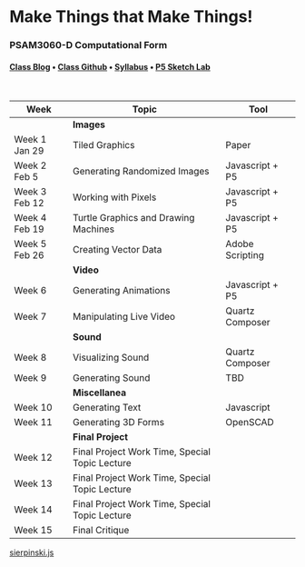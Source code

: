 <div id="canvas-holder"></div>

# Make Things that Make Things!
### PSAM3060-D Computational Form


#### [Class Blog](http://compform.tumblr.com) • [Class Github](https://github.com/PSAM3060-D-S16) • [Syllabus](syllabus.html) • [P5 Sketch Lab](./p5_lab.html) <!-- • [Resources](./resources.html)  -->


<br />

<link rel="stylesheet" type="text/css" href="index.css">

<script type="text/javascript" src="javascript/p5.min.js"></script>
<script type="text/javascript" src="sierpinski.js"></script>



| Week | Topic | Tool
| --- | --- | ---
| | **Images** |
| Week 1 Jan 29 | Tiled Graphics | Paper | [class notes](week_1)
| Week 2 Feb 5 | Generating Randomized Images | Javascript + P5 | [class notes](week_2)
| Week 3 Feb 12 | Working with Pixels | Javascript + P5 | [class notes](week_3)
| Week 4 Feb 19 | Turtle Graphics and Drawing Machines | Javascript + P5 | [class notes](week_4)
| Week 5 Feb 26 | Creating Vector Data | Adobe Scripting | [class notes](week_5)
| | **Video** |
| Week 6 | Generating Animations | Javascript + P5 | [class notes](#)
| Week 7 | Manipulating Live Video | Quartz Composer | [class notes](#)
| | **Sound** |
| Week 8 | Visualizing Sound | Quartz Composer | [class notes](#)
| Week 9 | Generating Sound | TBD | [class notes](#)
| | **Miscellanea** |
| Week 10 | Generating Text | Javascript | [class notes](#)
| Week 11 | Generating 3D Forms | OpenSCAD | [class notes](#)
| | **Final Project** |
| Week 12 | Final Project Work Time, Special Topic Lecture
| Week 13 | Final Project Work Time, Special Topic Lecture
| Week 14 | Final Project Work Time, Special Topic Lecture
| Week 15 | Final Critique | 




<a href="sierpinski.js" class="p5_example show-titled-lab-link hidden">sierpinski.js</a>



